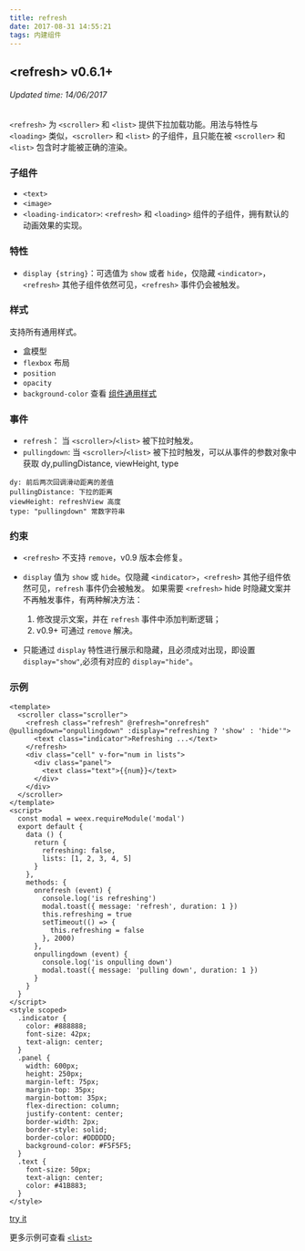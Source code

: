 ```yaml
---
title: refresh
date: 2017-08-31 14:55:21
tags: 内建组件
---
```


## &#60;refresh&#62;  v0.6.1+
###### Updated time: 14/06/2017


`<refresh>` 为 `<scroller>` 和 `<list>` 提供下拉加载功能。用法与特性与 `<loading>` 类似，`<scroller>` 和 `<list>` 的子组件，且只能在被 `<scroller>` 和 `<list>` 包含时才能被正确的渲染。

### 子组件
* `<text>`
* `<image>`
* `<loading-indicator>`: `<refresh>` 和 `<loading>` 组件的子组件，拥有默认的动画效果的实现。

### 特性
* `display {string}`：可选值为 `show` 或者 `hide`，仅隐藏 `<indicator>`，`<refresh>` 其他子组件依然可见，`<refresh>` 事件仍会被触发。

### 样式
支持所有通用样式。

* 盒模型
* `flexbox` 布局
* `position`
* `opacity`
* `background-color`
查看 [组件通用样式](http://weex.apache.org/cn/references/common-style.html)

### 事件
* `refresh`： 当 `<scroller>`/`<list>` 被下拉时触发。
* `pullingdown`: 当 `<scroller>`/`<list>` 被下拉时触发，可以从事件的参数对象中获取 dy,pullingDistance, viewHeight, type
```
dy: 前后两次回调滑动距离的差值
pullingDistance: 下拉的距离
viewHeight: refreshView 高度
type: "pullingdown" 常数字符串
```

### 约束
* `<refresh>` 不支持 `remove`，v0.9 版本会修复。
* `display` 值为 `show` 或 `hide`。仅隐藏 `<indicator>`，`<refresh>` 其他子组件依然可见，`refresh` 事件仍会被触发。
  如果需要 `<refresh>` hide 时隐藏文案并不再触发事件，有两种解决方法：
  1. 修改提示文案，并在 `refresh` 事件中添加判断逻辑；
  2. v0.9+ 可通过 `remove` 解决。

* 只能通过 `display` 特性进行展示和隐藏，且必须成对出现，即设置 `display="show"`,必须有对应的 `display="hide"`。

### 示例
```
<template>
  <scroller class="scroller">
    <refresh class="refresh" @refresh="onrefresh" @pullingdown="onpullingdown" :display="refreshing ? 'show' : 'hide'">
      <text class="indicator">Refreshing ...</text>
    </refresh>
    <div class="cell" v-for="num in lists">
      <div class="panel">
        <text class="text">{{num}}</text>
      </div>
    </div>
  </scroller>
</template>
<script>
  const modal = weex.requireModule('modal')
  export default {
    data () {
      return {
        refreshing: false,
        lists: [1, 2, 3, 4, 5]
      }
    },
    methods: {
      onrefresh (event) {
        console.log('is refreshing')
        modal.toast({ message: 'refresh', duration: 1 })
        this.refreshing = true
        setTimeout(() => {
          this.refreshing = false
        }, 2000)
      },
      onpullingdown (event) {
        console.log('is onpulling down')
        modal.toast({ message: 'pulling down', duration: 1 })
      }
    }
  }
</script>
<style scoped>
  .indicator {
    color: #888888;
    font-size: 42px;
    text-align: center;
  }
  .panel {
    width: 600px;
    height: 250px;
    margin-left: 75px;
    margin-top: 35px;
    margin-bottom: 35px;
    flex-direction: column;
    justify-content: center;
    border-width: 2px;
    border-style: solid;
    border-color: #DDDDDD;
    background-color: #F5F5F5;
  }
  .text {
    font-size: 50px;
    text-align: center;
    color: #41B883;
  }
</style>
```
[try it](http://dotwe.org/vue/d3db5f344220a6339de044a5e33c502b)

更多示例可查看 [`<list>`](http://weex.apache.org/cn/references/components/list.html)